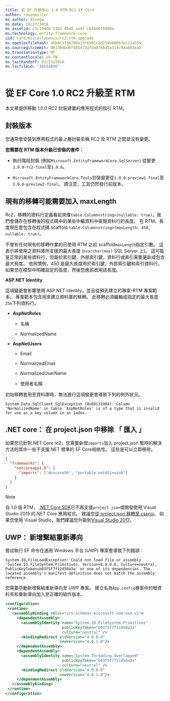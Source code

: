 ```yaml
---
title: 從 EF 升級核心 1.0 RTM-RC2 EF Core
author: rowanmiller
ms.author: divega
ms.date: 10/27/2016
ms.assetid: c3c1940b-136d-45d8-aa4f-cb5040f8980a
ms.technology: entity-framework-core
uid: core/miscellaneous/rc2-rtm-upgrade
ms.openlocfilehash: 4bb4c5736708413f6581cad250b089b7bc22a559
ms.sourcegitcommit: 90139dbd6f485473afda0788a5a314c9aa601ea0
ms.translationtype: MT
ms.contentlocale: zh-TW
ms.lasthandoff: 03/23/2018
ms.locfileid: "30151036"
---
```

# <a name="upgrading-from-ef-core-10-rc2-to-rtm"></a>從 EF Core 1.0 RC2 升級至 RTM

本文章提供移動 1.0.0 RC2 封裝建置的應用程式的指引 RTM。

## <a name="package-versions"></a>封裝版本

您通常會安裝到應用程式的最上層封裝名稱 RC2 及 RTM 之間並沒有變更。

**您需要在 RTM 版本升級已安裝的套件：**

* 執行階段封裝 (例如`Microsoft.EntityFrameworkCore.SqlServer`) 從變更`1.0.0-rc2-final`至`1.0.0`。

* `Microsoft.EntityFrameworkCore.Tools`封裝變更從`1.0.0-preview1-final`至`1.0.0-preview2-final`。 請注意，工具仍然發行前版本。

## <a name="existing-migrations-may-need-maxlength-added"></a>現有的移轉可能需要加入 maxLength

Rc2，移轉的資料行定義看起來像`table.Column<string>(nullable: true)`，我們會儲存在移轉後的程式碼中的某些中繼資料中查閱資料行的長度。 在 RTM，長度現在會包含在程式碼 scaffold `table.Column<string>(maxLength: 450, nullable: true)`。

不會有任何現有的移轉作業的已使用 RTM 之前 scaffold`maxLength`指定引數。 這表示將使用之資料庫所支援的最大長度 (`nvarchar(max)` SQL Server 上)。 這可能是正常的某些資料行，但屬於索引鍵，外部索引鍵，資料行或索引需要更新成包含最大長度。 依照慣例，450 是最大長度用於索引鍵，外部索引鍵和索引資料行。 如果您在模型中明確設定的長度，然後您應該改用該長度。

**ASP.NET Identity**

這項變更會影響使用 ASP.NET Identity，並且從預先建立的專案-RTM 專案範本。 專案範本包含用來建立資料庫的移轉。 此移轉必須編輯成指定的最大長度`256`下列資料行。

*  **AspNetRoles**

    * 名稱

    * NormalizedName

*  **AspNetUsers**

   * Email

   * NormalizedEmail

   * NormalizedUserName

   * 使用者名稱

初始移轉套用至資料庫時，無法進行這項變更會導致下列的例外狀況。

    System.Data.SqlClient.SqlException (0x80131904): Column 'NormalizedName' in table 'AspNetRoles' is of a type that is invalid for use as a key column in an index.

## <a name="net-core-remove-imports-in-projectjson"></a>.NET core： 在 project.json 中移除 「 匯入 」

如果您已針對.NET Core rc2，您需要新增`imports`加入 project.json 暫時的解決方法的其中一些不支援.NET 標準的 EF Core相依性。 這些是可以立即移除。

``` json
{
  "frameworks": {
    "netcoreapp1.0": {
      "imports": ["dnxcore50", "portable-net451+win8"]
    }
  }
}
```

> [!NOTE]  
> 自 1.0 版 RTM， [.NET Core SDK](https://www.microsoft.com/net/download/core)已不再支援`project.json`或開發使用 Visual Studio 2015 的.NET Core 應用程式。 建議您[從 project.json 移轉至 csproj](https://docs.microsoft.com/dotnet/articles/core/migration/)。 如果您使用 Visual Studio，我們建議您升級到[Visual Studio 2017](https://www.visualstudio.com/downloads/)。

## <a name="uwp-add-binding-redirects"></a>UWP： 新增繫結重新導向

嘗試執行 EF 命令在通用 Windows 平台 (UWP) 專案會導致下列錯誤：

    System.IO.FileLoadException: Could not load file or assembly 'System.IO.FileSystem.Primitives, Version=4.0.0.0, Culture=neutral, PublicKeyToken=b03f5f7f11d50a3a' or one of its dependencies. The located assembly's manifest definition does not match the assembly reference.

您需要手動新增繫結重新導向至 UWP 專案。 建立名為`App.config`專案中的根資料夾和重新導向加入至正確的組件版本。

``` xml
<configuration>
 <runtime>
   <assemblyBinding xmlns="urn:schemas-microsoft-com:asm.v1">
     <dependentAssembly>
       <assemblyIdentity name="System.IO.FileSystem.Primitives"
                         publicKeyToken="b03f5f7f11d50a3a"
                         culture="neutral" />
       <bindingRedirect oldVersion="4.0.0.0"
                        newVersion="4.0.1.0"/>
     </dependentAssembly>
     <dependentAssembly>
       <assemblyIdentity name="System.Threading.Overlapped"
                         publicKeyToken="b03f5f7f11d50a3a"
                         culture="neutral" />
       <bindingRedirect oldVersion="4.0.0.0"
                        newVersion="4.0.1.0"/>
     </dependentAssembly>
   </assemblyBinding>
 </runtime>
</configuration>
```
